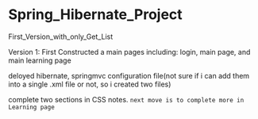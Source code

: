 # Spring_Hibernate_Project
First_Version_with_only_Get_List

Version 1:
First Constructed a main pages including: login, main page, and main learning page

deloyed hibernate, springmvc configuration file(not sure if i can add them into a single .xml file or not, so i created two files)

complete two sections in CSS notes. 
``next move is to complete more in Learning page``

